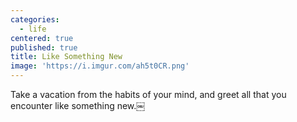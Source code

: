 ```yaml
---
categories:
  - life
centered: true
published: true
title: Like Something New
image: 'https://i.imgur.com/ah5t0CR.png'
---
```

Take a vacation 
from the habits of your mind, 
and greet all that you encounter
like something new.￼